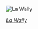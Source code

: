 
![La Wally](https://upload.wikimedia.org/wikipedia/commons/thumb/5/5a/Wally_%28soprano%29%2C_figurino_di_Adolf_Hohenstein_per_La_Wally_%281892%29_-_Archivio_Storico_Ricordi_ICON004639_-_Restoration.jpg/525px-Wally_%28soprano%29%2C_figurino_di_Adolf_Hohenstein_per_La_Wally_%281892%29_-_Archivio_Storico_Ricordi_ICON004639_-_Restoration.jpg)

*[La Wally](https://wikipedia.org/wiki/File:Wally_(soprano),_figurino_di_Adolf_Hohenstein_per_La_Wally_(1892)_-_Archivio_Storico_Ricordi_ICON004639_-_Restoration.jpg)*
